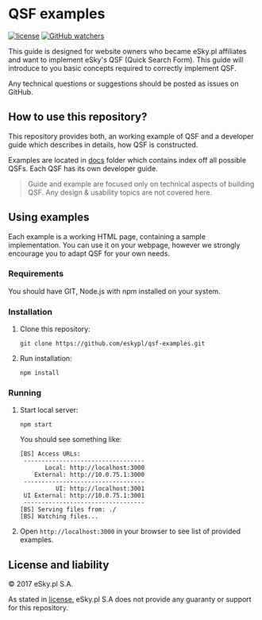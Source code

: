 # QSF examples

[![license](https://img.shields.io/github/license/eskypl/qsf-examples.svg)](https://raw.githubusercontent.com/eskypl/qsf-examples/master/LICENSE)
[![GitHub watchers](https://img.shields.io/github/watchers/eskypl/qsf-examples.svg?style=social&label=Watch)](https://github.com/eskypl/qsf-examples)

This guide is designed for website owners who became eSky.pl affiliates and
want to implement eSky's QSF (Quick Search Form). This guide will introduce to you
basic concepts required to correctly implement QSF.

Any technical questions or suggestions should be posted as issues on GitHub.

## How to use this repository?

This repository provides both, an working example of QSF and a developer guide
which describes in details, how QSF is constructed.

Examples are located in [docs](./docs) folder which contains index off
all possible QSFs. Each QSF has its own developer guide.

> Guide and example are focused only on technical aspects of building QSF. Any
> design & usability topics are not covered here.

## Using examples

Each example is a working HTML page, containing a sample implementation. You can
use it on your webpage, however we strongly encourage you to adapt QSF for your
own needs.

### Requirements

You should have GIT, Node.js with npm installed on your system.

### Installation

1. Clone this repository:

    ```
    git clone https://github.com/eskypl/qsf-examples.git
    ```

1. Run installation:

    ```
    npm install
    ```

### Running

1. Start local server:

    ```
    npm start
    ```

    You should see something like:
    
    ```
    [BS] Access URLs:
     ----------------------------------
           Local: http://localhost:3000
        External: http://10.0.75.1:3000
     ----------------------------------
              UI: http://localhost:3001
     UI External: http://10.0.75.1:3001
     ----------------------------------
    [BS] Serving files from: ./
    [BS] Watching files...
    ```

1. Open `http://localhost:3000` in your browser to see list of provided examples.

## License and liability

&copy; 2017 eSky.pl S.A.

As stated in [license](./LICENSE), eSky.pl S.A does not provide any guaranty or support
for this repository.